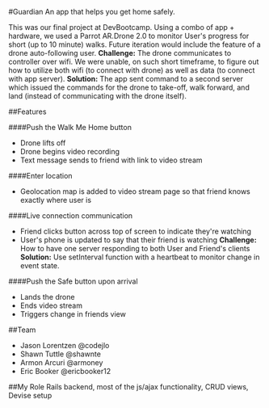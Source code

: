 #Guardian
An app that helps you get home safely.

This was our final project at DevBootcamp. Using a combo of app + hardware, we used a Parrot AR.Drone 2.0 to monitor User's progress for short (up to 10 minute) walks. Future iteration would include the feature of a drone auto-following user.
**Challenge:** The drone communicates to controller over wifi. We were unable, on such short timeframe, to figure out how to utilize both wifi (to connect with drone) as well as data (to connect with app server).
**Solution:** The app sent command to a second server which issued the commands for the drone to take-off, walk forward, and land (instead of communicating with the drone itself).

##Features

####Push the Walk Me Home button
* Drone lifts off
* Drone begins video recording
* Text message sends to friend with link to video stream

####Enter location
* Geolocation map is added to video stream page so that friend knows exactly where user is

####Live connection communication
* Friend clicks button across top of screen to indicate they're watching
* User's phone is updated to say that their friend is watching
**Challenge:** How to have one server responding to both User and Friend's clients
**Solution:** Use setInterval function with a heartbeat to monitor change in event state.

####Push the Safe button upon arrival
* Lands the drone
* Ends video stream
* Triggers change in friends view

##Team
* Jason Lorentzen @codejlo
* Shawn Tuttle @shawnte
* Armon Arcuri @armoney
* Eric Booker @ericbooker12

##My Role
Rails backend, most of the js/ajax functionality, CRUD views, Devise setup
